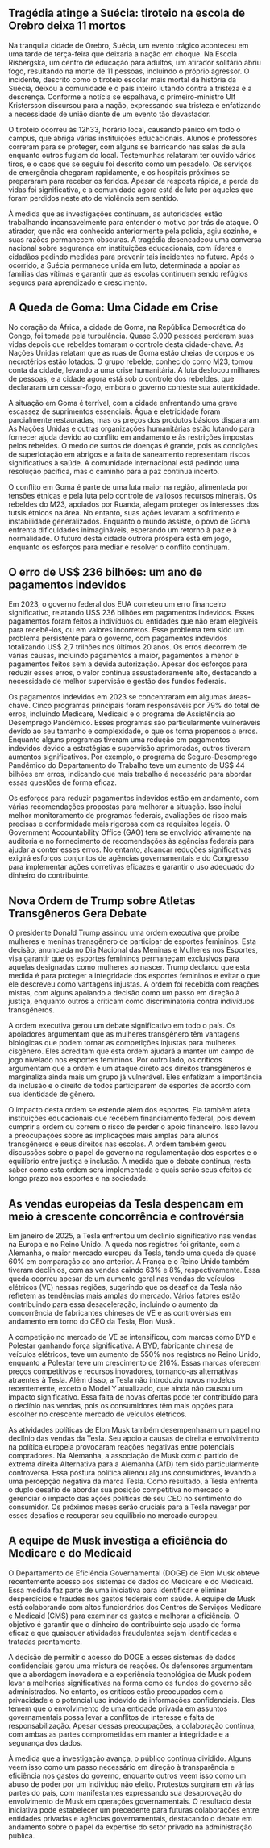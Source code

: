 ## Tragédia atinge a Suécia: tiroteio na escola de Orebro deixa 11 mortos

Na tranquila cidade de Orebro, Suécia, um evento trágico aconteceu em uma tarde de terça-feira que deixaria a nação em choque. Na Escola Risbergska, um centro de educação para adultos, um atirador solitário abriu fogo, resultando na morte de 11 pessoas, incluindo o próprio agressor. O incidente, descrito como o tiroteio escolar mais mortal da história da Suécia, deixou a comunidade e o país inteiro lutando contra a tristeza e a descrença. Conforme a notícia se espalhava, o primeiro-ministro Ulf Kristersson discursou para a nação, expressando sua tristeza e enfatizando a necessidade de união diante de um evento tão devastador.

O tiroteio ocorreu às 12h33, horário local, causando pânico em todo o campus, que abriga várias instituições educacionais. Alunos e professores correram para se proteger, com alguns se barricando nas salas de aula enquanto outros fugiam do local. Testemunhas relataram ter ouvido vários tiros, e o caos que se seguiu foi descrito como um pesadelo. Os serviços de emergência chegaram rapidamente, e os hospitais próximos se prepararam para receber os feridos. Apesar da resposta rápida, a perda de vidas foi significativa, e a comunidade agora está de luto por aqueles que foram perdidos neste ato de violência sem sentido.

À medida que as investigações continuam, as autoridades estão trabalhando incansavelmente para entender o motivo por trás do ataque. O atirador, que não era conhecido anteriormente pela polícia, agiu sozinho, e suas razões permanecem obscuras. A tragédia desencadeou uma conversa nacional sobre segurança em instituições educacionais, com líderes e cidadãos pedindo medidas para prevenir tais incidentes no futuro. Após o ocorrido, a Suécia permanece unida em luto, determinada a apoiar as famílias das vítimas e garantir que as escolas continuem sendo refúgios seguros para aprendizado e crescimento.

## A Queda de Goma: Uma Cidade em Crise

No coração da África, a cidade de Goma, na República Democrática do Congo, foi tomada pela turbulência. Quase 3.000 pessoas perderam suas vidas depois que rebeldes tomaram o controle desta cidade-chave. As Nações Unidas relatam que as ruas de Goma estão cheias de corpos e os necrotérios estão lotados. O grupo rebelde, conhecido como M23, tomou conta da cidade, levando a uma crise humanitária. A luta deslocou milhares de pessoas, e a cidade agora está sob o controle dos rebeldes, que declararam um cessar-fogo, embora o governo conteste sua autenticidade.

A situação em Goma é terrível, com a cidade enfrentando uma grave escassez de suprimentos essenciais. Água e eletricidade foram parcialmente restauradas, mas os preços dos produtos básicos dispararam. As Nações Unidas e outras organizações humanitárias estão lutando para fornecer ajuda devido ao conflito em andamento e às restrições impostas pelos rebeldes. O medo de surtos de doenças é grande, pois as condições de superlotação em abrigos e a falta de saneamento representam riscos significativos à saúde. A comunidade internacional está pedindo uma resolução pacífica, mas o caminho para a paz continua incerto.

O conflito em Goma é parte de uma luta maior na região, alimentada por tensões étnicas e pela luta pelo controle de valiosos recursos minerais. Os rebeldes do M23, apoiados por Ruanda, alegam proteger os interesses dos tutsis étnicos na área. No entanto, suas ações levaram a sofrimento e instabilidade generalizados. Enquanto o mundo assiste, o povo de Goma enfrenta dificuldades inimagináveis, esperando um retorno à paz e à normalidade. O futuro desta cidade outrora próspera está em jogo, enquanto os esforços para mediar e resolver o conflito continuam.

## O erro de US$ 236 bilhões: um ano de pagamentos indevidos

Em 2023, o governo federal dos EUA cometeu um erro financeiro significativo, relatando US$ 236 bilhões em pagamentos indevidos. Esses pagamentos foram feitos a indivíduos ou entidades que não eram elegíveis para recebê-los, ou em valores incorretos. Esse problema tem sido um problema persistente para o governo, com pagamentos indevidos totalizando US$ 2,7 trilhões nos últimos 20 anos. Os erros decorrem de várias causas, incluindo pagamentos a maior, pagamentos a menor e pagamentos feitos sem a devida autorização. Apesar dos esforços para reduzir esses erros, o valor continua assustadoramente alto, destacando a necessidade de melhor supervisão e gestão dos fundos federais.

Os pagamentos indevidos em 2023 se concentraram em algumas áreas-chave. Cinco programas principais foram responsáveis por 79% do total de erros, incluindo Medicare, Medicaid e o programa de Assistência ao Desemprego Pandêmico. Esses programas são particularmente vulneráveis devido ao seu tamanho e complexidade, o que os torna propensos a erros. Enquanto alguns programas tiveram uma redução em pagamentos indevidos devido a estratégias e supervisão aprimoradas, outros tiveram aumentos significativos. Por exemplo, o programa de Seguro-Desemprego Pandêmico do Departamento do Trabalho teve um aumento de US$ 44 bilhões em erros, indicando que mais trabalho é necessário para abordar essas questões de forma eficaz.

Os esforços para reduzir pagamentos indevidos estão em andamento, com várias recomendações propostas para melhorar a situação. Isso inclui melhor monitoramento de programas federais, avaliações de risco mais precisas e conformidade mais rigorosa com os requisitos legais. O Government Accountability Office (GAO) tem se envolvido ativamente na auditoria e no fornecimento de recomendações às agências federais para ajudar a conter esses erros. No entanto, alcançar reduções significativas exigirá esforços conjuntos de agências governamentais e do Congresso para implementar ações corretivas eficazes e garantir o uso adequado do dinheiro do contribuinte.

## Nova Ordem de Trump sobre Atletas Transgêneros Gera Debate

O presidente Donald Trump assinou uma ordem executiva que proíbe mulheres e meninas transgênero de participar de esportes femininos. Esta decisão, anunciada no Dia Nacional das Meninas e Mulheres nos Esportes, visa garantir que os esportes femininos permaneçam exclusivos para aquelas designadas como mulheres ao nascer. Trump declarou que esta medida é para proteger a integridade dos esportes femininos e evitar o que ele descreveu como vantagens injustas. A ordem foi recebida com reações mistas, com alguns apoiando a decisão como um passo em direção à justiça, enquanto outros a criticam como discriminatória contra indivíduos transgêneros.

A ordem executiva gerou um debate significativo em todo o país. Os apoiadores argumentam que as mulheres transgênero têm vantagens biológicas que podem tornar as competições injustas para mulheres cisgênero. Eles acreditam que esta ordem ajudará a manter um campo de jogo nivelado nos esportes femininos. Por outro lado, os críticos argumentam que a ordem é um ataque direto aos direitos transgêneros e marginaliza ainda mais um grupo já vulnerável. Eles enfatizam a importância da inclusão e o direito de todos participarem de esportes de acordo com sua identidade de gênero.

O impacto desta ordem se estende além dos esportes. Ela também afeta instituições educacionais que recebem financiamento federal, pois devem cumprir a ordem ou correm o risco de perder o apoio financeiro. Isso levou a preocupações sobre as implicações mais amplas para alunos transgêneros e seus direitos nas escolas. A ordem também gerou discussões sobre o papel do governo na regulamentação dos esportes e o equilíbrio entre justiça e inclusão. À medida que o debate continua, resta saber como esta ordem será implementada e quais serão seus efeitos de longo prazo nos esportes e na sociedade.

## As vendas europeias da Tesla despencam em meio à crescente concorrência e controvérsia

Em janeiro de 2025, a Tesla enfrentou um declínio significativo nas vendas na Europa e no Reino Unido. A queda nos registros foi gritante, com a Alemanha, o maior mercado europeu da Tesla, tendo uma queda de quase 60% em comparação ao ano anterior. A França e o Reino Unido também tiveram declínios, com as vendas caindo 63% e 8%, respectivamente. Essa queda ocorreu apesar de um aumento geral nas vendas de veículos elétricos (VE) nessas regiões, sugerindo que os desafios da Tesla não refletem as tendências mais amplas do mercado. Vários fatores estão contribuindo para essa desaceleração, incluindo o aumento da concorrência de fabricantes chineses de VE e as controvérsias em andamento em torno do CEO da Tesla, Elon Musk.

A competição no mercado de VE se intensificou, com marcas como BYD e Polestar ganhando força significativa. A BYD, fabricante chinesa de veículos elétricos, teve um aumento de 550% nos registros no Reino Unido, enquanto a Polestar teve um crescimento de 216%. Essas marcas oferecem preços competitivos e recursos inovadores, tornando-as alternativas atraentes à Tesla. Além disso, a Tesla não introduziu novos modelos recentemente, exceto o Model Y atualizado, que ainda não causou um impacto significativo. Essa falta de novas ofertas pode ter contribuído para o declínio nas vendas, pois os consumidores têm mais opções para escolher no crescente mercado de veículos elétricos.

As atividades políticas de Elon Musk também desempenharam um papel no declínio das vendas da Tesla. Seu apoio a causas de direita e envolvimento na política europeia provocaram reações negativas entre potenciais compradores. Na Alemanha, a associação de Musk com o partido de extrema direita Alternativa para a Alemanha (AfD) tem sido particularmente controversa. Essa postura política alienou alguns consumidores, levando a uma percepção negativa da marca Tesla. Como resultado, a Tesla enfrenta o duplo desafio de abordar sua posição competitiva no mercado e gerenciar o impacto das ações políticas de seu CEO no sentimento do consumidor. Os próximos meses serão cruciais para a Tesla navegar por esses desafios e recuperar seu equilíbrio no mercado europeu.

## A equipe de Musk investiga a eficiência do Medicare e do Medicaid

O Departamento de Eficiência Governamental (DOGE) de Elon Musk obteve recentemente acesso aos sistemas de dados do Medicare e do Medicaid. Essa medida faz parte de uma iniciativa para identificar e eliminar desperdícios e fraudes nos gastos federais com saúde. A equipe de Musk está colaborando com altos funcionários dos Centros de Serviços Medicare e Medicaid (CMS) para examinar os gastos e melhorar a eficiência. O objetivo é garantir que o dinheiro do contribuinte seja usado de forma eficaz e que quaisquer atividades fraudulentas sejam identificadas e tratadas prontamente.

A decisão de permitir o acesso do DOGE a esses sistemas de dados confidenciais gerou uma mistura de reações. Os defensores argumentam que a abordagem inovadora e a experiência tecnológica de Musk podem levar a melhorias significativas na forma como os fundos do governo são administrados. No entanto, os críticos estão preocupados com a privacidade e o potencial uso indevido de informações confidenciais. Eles temem que o envolvimento de uma entidade privada em assuntos governamentais possa levar a conflitos de interesse e falta de responsabilização. Apesar dessas preocupações, a colaboração continua, com ambas as partes comprometidas em manter a integridade e a segurança dos dados.

À medida que a investigação avança, o público continua dividido. Alguns veem isso como um passo necessário em direção à transparência e eficiência nos gastos do governo, enquanto outros veem isso como um abuso de poder por um indivíduo não eleito. Protestos surgiram em várias partes do país, com manifestantes expressando sua desaprovação do envolvimento de Musk em operações governamentais. O resultado desta iniciativa pode estabelecer um precedente para futuras colaborações entre entidades privadas e agências governamentais, destacando o debate em andamento sobre o papel da expertise do setor privado na administração pública.
